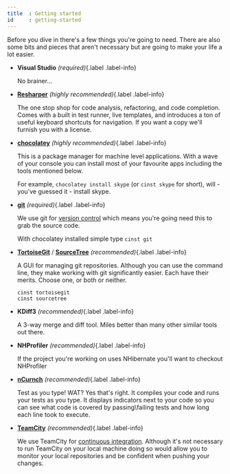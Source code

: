 ```yaml
---
title  : Getting started
id     : getting-started
---
```


Before you dive in there's a few things you're going to need. There are also some bits and pieces that aren't necessary but are going to make your life a lot easier.

* **Visual Studio** *(required)*{.label .label-info}

	No brainer&hellip;
	
* [**Resharper**](http://jetbrains.com/resharper) *(highly recommended)*{.label .label-info}

	The one stop shop for code analysis, refactoring, and code completion. Comes with a built in test runner, live templates, and introduces a ton of useful keyboard shortcuts for navigation. If you want a copy we'll furnish you with a license.
	
* [**chocolatey**](http://chocolatey.org/) *(highly recommended)*{.label .label-info}

	This is a package manager for machine level applications. With a wave of your console you can install most of your favourite apps including the tools mentioned below.
	
	For example, `chocolatey install skype` (or `cinst skype` for short), will - you've guessed it - install skype.

* [**git**](http://git-scm.com) *(required)*{.label .label-info}

	We use git for [version control](#vcs) which means you're going need this to grab the source code.
	
	With chocolatey installed simple type `cinst git`

*	[**TortoiseGit**](https://code.google.com/p/tortoisegit/) /
	[**SourceTree**](http://www.sourcetreeapp.com/)
	*(recommended)*{.label .label-info}

	A GUI for managing git repositories. Although you can use the command line, they make working with git significantly easier. Each have their merits. Choose one, or both or neither.

		cinst tortoisegit
		cinst sourcetree

* **KDiff3** *(recommended)*{.label .label-info}

	A 3-way merge and diff tool. Miles better than many other similar tools out there.

* **NHProfiler** *(recommended)*{.label .label-info}

	If the project you're working on uses NHibernate you'll want to checkout NHProfiler

* [**nCurnch**](http://nchrunch.net) *(recommended)*{.label .label-info}

	Test as you type! WAT? Yes that's right. It compiles your code and runs your tests as you type. It displays indicators next to your code so you can see what code is covered by passing\failing tests and how long each line took to execute.
	
* [**TeamCity**](http://jetbrains.com/teamcity) *(recommended)*{.label .label-info}

	We use TeamCity for [continuous integration](#ci). Although it's not necessary to run TeamCity on your local machine doing so would allow you to monitor your local repositories and be confident when pushing your changes.
